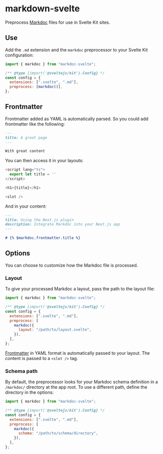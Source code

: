 # markdown-svelte

Preprocess [Markdoc](https://markdoc.io/) files for use in Svelte Kit sites.

## Use

Add the `.md` extension and the `markdoc` preprocessor to your Svelte Kit configuration:

```javascript
import { markdoc } from "markdoc-svelte";

/** @type {import('@sveltejs/kit').Config} */
const config = {
  extensions: [".svelte", ".md"],
  preprocess: [markdoc()],
};
```

## Frontmatter

Frontmatter added as YAML is automatically parsed.
So you could add frontmatter like the following:

```markdown
---
title: A great page
---

With great content
```

You can then access it in your layouts:

```javascript
<script lang="ts">
  export let title = ''
</script>

<h1>{title}</h1>

<slot />
```

And in your content:

```markdown
---
title: Using the Next.js plugin
description: Integrate Markdoc into your Next.js app
---

# {% $markdoc.frontmatter.title %}
```

## Options

You can choose to customize how the Markdoc file is processed.

### Layout

To give your processed Markdoc a layout, pass the path to the layout file:

```javascript
import { markdoc } from "markdoc-svelte";

/** @type {import('@sveltejs/kit').Config} */
const config = {
  extensions: [".svelte", ".md"],
  preprocess: [
    markdoc({
      layout: "/path/to/layout.svelte",
    }),
  ],
};
```

[Frontmatter](#frontmatter) in YAML format is automatically passed to your layout.
The content is passed to a `<slot />` tag.

### Schema path

By default, the preprocessor looks for your Markdoc schema definition in a `/markdoc/` directory at the app root.
To use a different path, define the directory in the options:

```javascript
import { markdoc } from "markdoc-svelte";

/** @type {import('@sveltejs/kit').Config} */
const config = {
  extensions: [".svelte", ".md"],
  preprocess: [
    markdoc({
      schema: "/path/to/schema/directory",
    }),
  ],
};
```
